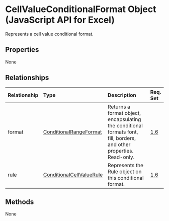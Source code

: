 # CellValueConditionalFormat Object (JavaScript API for Excel)

Represents a cell value conditional format.

## Properties

None

## Relationships
| Relationship | Type	|Description| Req. Set|
|:---------------|:--------|:----------|:----|
|format|[ConditionalRangeFormat](conditionalrangeformat.md)|Returns a format object, encapsulating the conditional formats font, fill, borders, and other properties. Read-only.|[1.6](../requirement-sets/excel-api-requirement-sets.md)|
|rule|[ConditionalCellValueRule](conditionalcellvaluerule.md)|Represents the Rule object on this conditional format.|[1.6](../requirement-sets/excel-api-requirement-sets.md)|

## Methods
None

